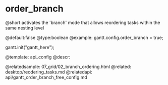 order_branch
=============

@short:activates the 'branch' mode that allows reordering tasks within the same nesting level
	
@default:false
@type:boolean 
@example:
gantt.config.order_branch = true;

gantt.init("gantt_here");

@template:	api_config
@descr:


@relatedsample:
	07_grid/02_branch_ordering.html
@related:
	desktop/reodering_tasks.md
@relatedapi:
api/gantt_order_branch_free_config.md